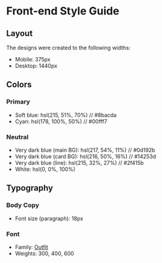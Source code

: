 # Front-end Style Guide

## Layout

The designs were created to the following widths:

- Mobile: 375px
- Desktop: 1440px

## Colors

### Primary

- Soft blue: hsl(215, 51%, 70%) //  	#8bacda
- Cyan: hsl(178, 100%, 50%) //  	#00fff7

### Neutral

- Very dark blue (main BG): hsl(217, 54%, 11%) //  	#0d192b
- Very dark blue (card BG): hsl(216, 50%, 16%) //  	#14253d
- Very dark blue (line): hsl(215, 32%, 27%) //  	#2f415b
- White: hsl(0, 0%, 100%)

## Typography

### Body Copy

- Font size (paragraph): 18px

### Font

- Family: [Outfit](https://fonts.google.com/specimen/Outfit)
- Weights: 300, 400, 600
